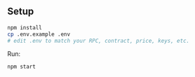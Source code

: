 ## Setup
```bash
npm install
cp .env.example .env
# edit .env to match your RPC, contract, price, keys, etc.
```
Run:
```bash
npm start
```
